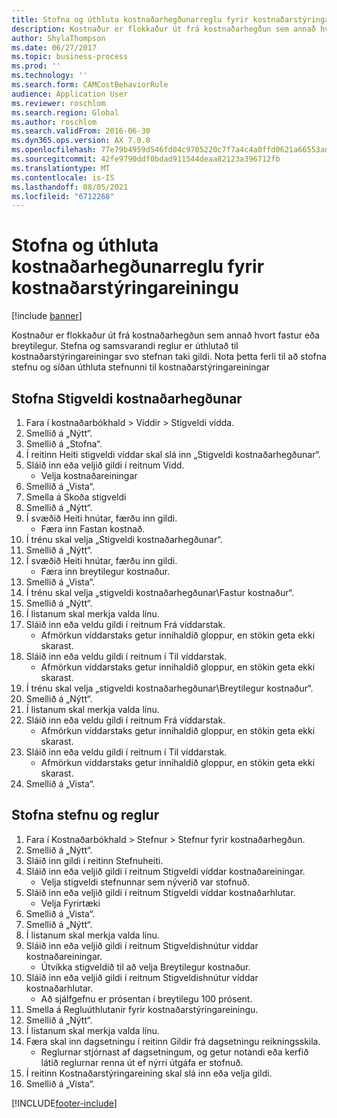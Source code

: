 ```yaml
---
title: Stofna og úthluta kostnaðarhegðunarreglu fyrir kostnaðarstýringareiningu
description: Kostnaður er flokkaður út frá kostnaðarhegðun sem annað hvort fastur eða breytilegur.
author: ShylaThompson
ms.date: 06/27/2017
ms.topic: business-process
ms.prod: ''
ms.technology: ''
ms.search.form: CAMCostBehaviorRule
audience: Application User
ms.reviewer: roschlom
ms.search.region: Global
ms.author: roschlom
ms.search.validFrom: 2016-06-30
ms.dyn365.ops.version: AX 7.0.0
ms.openlocfilehash: 77e79b4959d546fd04c9705220c7f7a4c4a0ffd0621a66553adbe1a85b6cce39
ms.sourcegitcommit: 42fe9790ddf0bdad911544deaa82123a396712fb
ms.translationtype: MT
ms.contentlocale: is-IS
ms.lasthandoff: 08/05/2021
ms.locfileid: "6712268"
---
```

# <a name="create-and-assign-a-cost-behavior-policy-to-a-cost-control-unit"></a>Stofna og úthluta kostnaðarhegðunarreglu fyrir kostnaðarstýringareiningu

[!include [banner](../../includes/banner.md)]

Kostnaður er flokkaður út frá kostnaðarhegðun sem annað hvort fastur eða breytilegur. Stefna og samsvarandi reglur er úthlutað til kostnaðarstýringareiningar svo stefnan taki gildi. Nota þetta ferli til að stofna stefnu og síðan úthluta stefnunni til kostnaðarstýringareiningar


## <a name="create-a-cost-behavior-hierarchy"></a>Stofna Stigveldi kostnaðarhegðunar
1. Fara í kostnaðarbókhald > Víddir > Stigveldi vídda.
2. Smellið á „Nýtt“.
3. Smellið á „Stofna“.
4. Í reitinn Heiti stigveldi víddar skal slá inn „Stigveldi kostnaðarhegðunar“.
5. Sláið inn eða veljið gildi í reitnum Vídd.
    * Velja kostnaðareiningar  
6. Smellið á „Vista“.
7. Smella á Skoða stigveldi
8. Smellið á „Nýtt“.
9. Í svæðið Heiti hnútar, færðu inn gildi.
    * Færa inn Fastan kostnað.  
10. Í trénu skal velja „Stigveldi kostnaðarhegðunar“.
11. Smellið á „Nýtt“.
12. Í svæðið Heiti hnútar, færðu inn gildi.
    * Færa inn breytilegur kostnaður.  
13. Smellið á „Vista“.
14. Í trénu skal velja „stigveldi kostnaðarhegðunar\Fastur kostnaður“.
15. Smellið á „Nýtt“.
16. Í listanum skal merkja valda línu.
17. Sláið inn eða veldu gildi í reitnum Frá víddarstak.
    * Afmörkun víddarstaks getur innihaldið gloppur, en stökin geta ekki skarast.  
18. Sláið inn eða veldu gildi í reitnum í Til víddarstak.
    * Afmörkun víddarstaks getur innihaldið gloppur, en stökin geta ekki skarast.  
19. Í trénu skal velja „stigveldi kostnaðarhegðunar\Breytilegur kostnaður“.
20. Smellið á „Nýtt“.
21. Í listanum skal merkja valda línu.
22. Sláið inn eða veldu gildi í reitnum Frá víddarstak.
    * Afmörkun víddarstaks getur innihaldið gloppur, en stökin geta ekki skarast.  
23. Sláið inn eða veldu gildi í reitnum í Til víddarstak.
    * Afmörkun víddarstaks getur innihaldið gloppur, en stökin geta ekki skarast.  
24. Smellið á „Vista“.

## <a name="create-the-policy-and-rules"></a>Stofna stefnu og reglur
1. Fara í Kostnaðarbókhald > Stefnur > Stefnur fyrir kostnaðarhegðun.
2. Smellið á „Nýtt“.
3. Sláið inn gildi í reitinn Stefnuheiti.
4. Sláið inn eða veljið gildi í reitnum Stigveldi víddar kostnaðareiningar.
    * Velja stigveldi stefnunnar sem nýverið var stofnuð.  
5. Sláið inn eða veljið gildi í reitnum Stigveldi víddar kostnaðarhlutar.
    * Velja Fyrirtæki  
6. Smellið á „Vista“.
7. Smellið á „Nýtt“.
8. Í listanum skal merkja valda línu.
9. Sláið inn eða veljið gildi í reitnum Stigveldishnútur víddar kostnaðareiningar.
    * Útvíkka stigveldið til að velja Breytilegur kostnaður.  
10. Sláið inn eða veljið gildi í reitnum Stigveldishnútur víddar kostnaðarhlutar.
    * Að sjálfgefnu er prósentan í breytilegu 100 prósent.  
11. Smella á Regluúthlutanir fyrir kostnaðarstýringareiningu.
12. Smellið á „Nýtt“.
13. Í listanum skal merkja valda línu.
14. Færa skal inn dagsetningu í reitinn Gildir frá dagsetningu reikningsskila.
    * Reglurnar stjórnast af dagsetningum, og getur notandi eða kerfið látið reglurnar renna út ef nýrri útgáfa er stofnuð.  
15. Í reitinn Kostnaðarstýringareining skal slá inn eða velja gildi.
16. Smellið á „Vista“.



[!INCLUDE[footer-include](../../../includes/footer-banner.md)]